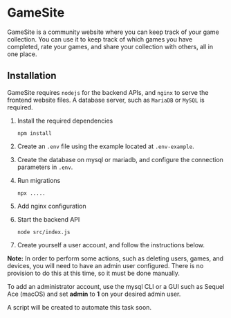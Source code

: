 # GameSite

GameSite is a community website where you can keep track of your game
collection. You can use it to keep track of which games you have completed, 
rate your games, and share your collection with others, all in one place.


## Installation

GameSite requires `nodejs` for the backend APIs, and `nginx` to serve the
frontend website files. A database server, such as `MariaDB` or `MySQL` is
required. 


1. Install the required dependencies

    `npm install`

2. Create an `.env` file using the example located at `.env-example`.

3. Create the database on mysql or mariadb, and configure the connection
parameters in `.env`.

3. Run migrations

    `npx .....`

4. Add nginx configuration

5. Start the backend API

    `node src/index.js`

6. Create yourself a user account, and follow the instructions below.

**Note:** In order to perform some actions, such as deleting users, games, and
devices, you will need to have an admin user configured. There is no provision
to do this at this time, so it must be done manually.

To add an administrator account, use the mysql CLI or a GUI such as Sequel Ace
(macOS) and set **admin** to **1** on your desired admin user.

A script will be created to automate this task soon.
